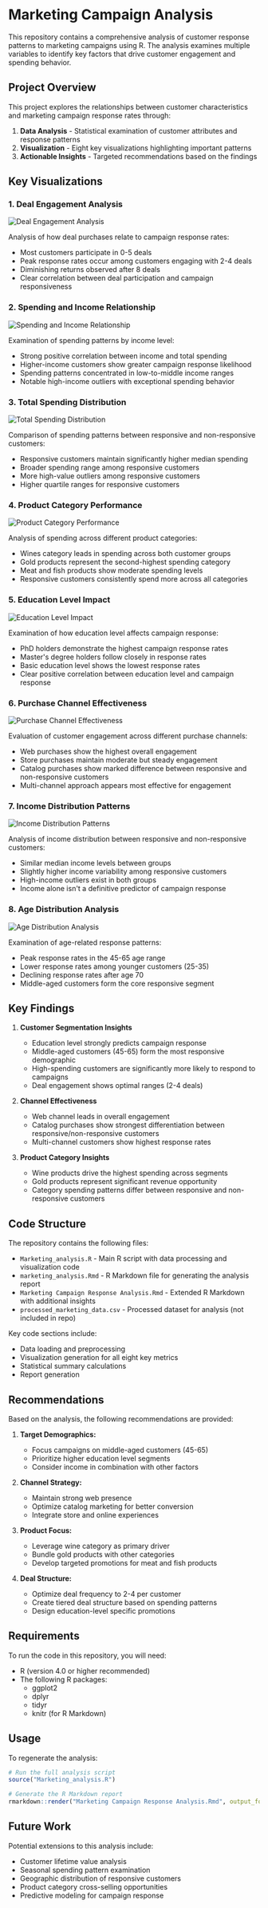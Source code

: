 # Marketing Campaign Analysis

This repository contains a comprehensive analysis of customer response patterns to marketing campaigns using R. The analysis examines multiple variables to identify key factors that drive customer engagement and spending behavior.

## Project Overview

This project explores the relationships between customer characteristics and marketing campaign response rates through:

1. **Data Analysis** - Statistical examination of customer attributes and response patterns
2. **Visualization** - Eight key visualizations highlighting important patterns
3. **Actionable Insights** - Targeted recommendations based on the findings

## Key Visualizations

### 1. Deal Engagement Analysis
![Deal Engagement Analysis](images/deal_engagement.png)

Analysis of how deal purchases relate to campaign response rates:
- Most customers participate in 0-5 deals
- Peak response rates occur among customers engaging with 2-4 deals
- Diminishing returns observed after 8 deals
- Clear correlation between deal participation and campaign responsiveness

### 2. Spending and Income Relationship
![Spending and Income Relationship](images/spending_income.png)

Examination of spending patterns by income level:
- Strong positive correlation between income and total spending
- Higher-income customers show greater campaign response likelihood
- Spending patterns concentrated in low-to-middle income ranges
- Notable high-income outliers with exceptional spending behavior

### 3. Total Spending Distribution
![Total Spending Distribution](images/spending_distribution.png)

Comparison of spending patterns between responsive and non-responsive customers:
- Responsive customers maintain significantly higher median spending
- Broader spending range among responsive customers
- More high-value outliers among responsive customers
- Higher quartile ranges for responsive customers

### 4. Product Category Performance
![Product Category Performance](images/product_category.png)

Analysis of spending across different product categories:
- Wines category leads in spending across both customer groups
- Gold products represent the second-highest spending category
- Meat and fish products show moderate spending levels
- Responsive customers consistently spend more across all categories

### 5. Education Level Impact
![Education Level Impact](images/education_impact.png)

Examination of how education level affects campaign response:
- PhD holders demonstrate the highest campaign response rates
- Master's degree holders follow closely in response rates
- Basic education level shows the lowest response rates
- Clear positive correlation between education level and campaign response

### 6. Purchase Channel Effectiveness
![Purchase Channel Effectiveness](images/channel_effectiveness.png)

Evaluation of customer engagement across different purchase channels:
- Web purchases show the highest overall engagement
- Store purchases maintain moderate but steady engagement
- Catalog purchases show marked difference between responsive and non-responsive customers
- Multi-channel approach appears most effective for engagement

### 7. Income Distribution Patterns
![Income Distribution Patterns](images/income_distribution.png)

Analysis of income distribution between responsive and non-responsive customers:
- Similar median income levels between groups
- Slightly higher income variability among responsive customers
- High-income outliers exist in both groups
- Income alone isn't a definitive predictor of campaign response

### 8. Age Distribution Analysis
![Age Distribution Analysis](images/age_distribution.png)

Examination of age-related response patterns:
- Peak response rates in the 45-65 age range
- Lower response rates among younger customers (25-35)
- Declining response rates after age 70
- Middle-aged customers form the core responsive segment

## Key Findings

1. **Customer Segmentation Insights**
   - Education level strongly predicts campaign response
   - Middle-aged customers (45-65) form the most responsive demographic
   - High-spending customers are significantly more likely to respond to campaigns
   - Deal engagement shows optimal ranges (2-4 deals)

2. **Channel Effectiveness**
   - Web channel leads in overall engagement
   - Catalog purchases show strongest differentiation between responsive/non-responsive customers
   - Multi-channel customers show highest response rates

3. **Product Category Insights**
   - Wine products drive the highest spending across segments
   - Gold products represent significant revenue opportunity
   - Category spending patterns differ between responsive and non-responsive customers

## Code Structure

The repository contains the following files:

- `Marketing_analysis.R` - Main R script with data processing and visualization code
- `marketing_analysis.Rmd` - R Markdown file for generating the analysis report
- `Marketing Campaign Response Analysis.Rmd` - Extended R Markdown with additional insights
- `processed_marketing_data.csv` - Processed dataset for analysis (not included in repo)

Key code sections include:
- Data loading and preprocessing
- Visualization generation for all eight key metrics
- Statistical summary calculations
- Report generation

## Recommendations

Based on the analysis, the following recommendations are provided:

1. **Target Demographics:**
   - Focus campaigns on middle-aged customers (45-65)
   - Prioritize higher education level segments
   - Consider income in combination with other factors

2. **Channel Strategy:**
   - Maintain strong web presence
   - Optimize catalog marketing for better conversion
   - Integrate store and online experiences

3. **Product Focus:**
   - Leverage wine category as primary driver
   - Bundle gold products with other categories
   - Develop targeted promotions for meat and fish products

4. **Deal Structure:**
   - Optimize deal frequency to 2-4 per customer
   - Create tiered deal structure based on spending patterns
   - Design education-level specific promotions

## Requirements

To run the code in this repository, you will need:
- R (version 4.0 or higher recommended)
- The following R packages:
  - ggplot2
  - dplyr
  - tidyr
  - knitr (for R Markdown)

## Usage

To regenerate the analysis:

```R
# Run the full analysis script
source("Marketing_analysis.R")

# Generate the R Markdown report
rmarkdown::render("Marketing Campaign Response Analysis.Rmd", output_format = "html_document")
```

## Future Work

Potential extensions to this analysis include:
- Customer lifetime value analysis
- Seasonal spending pattern examination
- Geographic distribution of responsive customers
- Product category cross-selling opportunities
- Predictive modeling for campaign response
